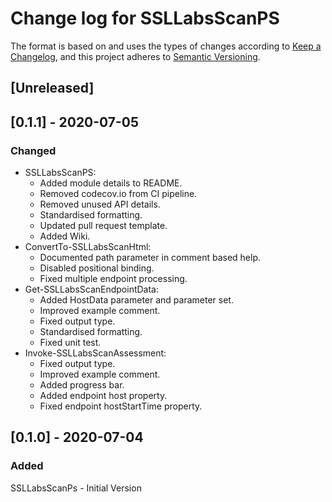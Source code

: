 # Change log for SSLLabsScanPS

The format is based on and uses the types of changes according to [Keep a Changelog](https://keepachangelog.com/en/1.0.0/),
and this project adheres to [Semantic Versioning](https://semver.org/spec/v2.0.0.html).

## [Unreleased]

## [0.1.1] - 2020-07-05

### Changed

- SSLLabsScanPS:
  - Added module details to README.
  - Removed codecov.io from CI pipeline.
  - Removed unused API details.
  - Standardised formatting.
  - Updated pull request template.
  - Added Wiki.
- ConvertTo-SSLLabsScanHtml:
  - Documented path parameter in comment based help.
  - Disabled positional binding.
  - Fixed multiple endpoint processing.
- Get-SSLLabsScanEndpointData:
  - Added HostData parameter and parameter set.
  - Improved example comment.
  - Fixed output type.
  - Standardised formatting.
  - Fixed unit test.
- Invoke-SSLLabsScanAssessment:
  - Fixed output type.
  - Improved example comment.
  - Added progress bar.
  - Added endpoint host property.
  - Fixed endpoint hostStartTime property.

## [0.1.0] - 2020-07-04

### Added

SSLLabsScanPs - Initial Version
